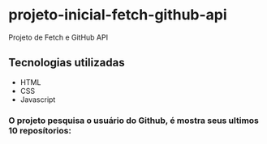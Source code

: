 # projeto-inicial-fetch-github-api
Projeto de Fetch e GitHub API
## Tecnologias utilizadas
- HTML
- CSS
- Javascript

### O projeto pesquisa o usuário do Github, é mostra seus ultimos 10 reposítorios:
